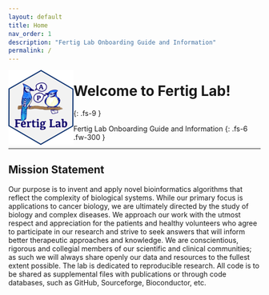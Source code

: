 ```yaml
---
layout: default
title: Home
nav_order: 1
description: "Fertig Lab Onboarding Guide and Information"
permalink: /
---
```


<img src="SiteLogo150.png" alt="Fertig Lab Logo" style="float:left;width:130px;height:150px;">

# Welcome to Fertig Lab!
{: .fs-9 }

Fertig Lab Onboarding Guide and Information
{: .fs-6 .fw-300 }


---

## Mission Statement

Our purpose is to invent and apply novel bioinformatics algorithms that reflect the complexity of biological systems. While our primary focus is applications to cancer biology, we are ultimately directed by the study of biology and complex diseases. We approach our work with the utmost respect and appreciation for the patients and healthy volunteers who agree to participate in our research and strive to seek answers that will inform better therapeutic approaches and knowledge. We are conscientious, rigorous and collegial members of our scientific and clinical communities; as such we will always share openly our data and resources to the fullest extent possible. The lab is dedicated to reproducible research. All code is to be shared as supplemental files with publications or through code databases, such as GitHub, Sourceforge, Bioconductor, etc.
